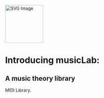 <img src="./_._.svg" alt="SVG Image" width="123" height="123" style="width123px; height:123px;">

# Introducing musicLab: 

## A music theory library 

MIDI Library.

